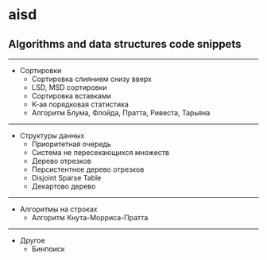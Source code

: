 # aisd
## Algorithms and data structures code snippets

---
- Сортировки
  - Сортировка слиянием снизу вверх
  - LSD, MSD сортировки
  - Сортировка вставками
  - К-ая порядковая статистика
  - Алгоритм Блума, Флойда, Пратта, Ривеста, Тарьяна
___
- Структуры данных
  - Приоритетная очередь
  - Система не пересекающихся множеств
  - Дерево отрезков
  - Персистентное дерево отрезков
  - Disjoint Sparse Table
  - Декартово дерево
___
- Алгоритмы на строках
  - Алгоритм Кнута-Морриса-Пратта
---
- Другое
  - Бинпоиск